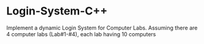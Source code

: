# Login-System-C++
Implement a dynamic Login System for Computer Labs. Assuming there are 4 computer labs (Lab#1-#4), each lab having 10 computers

